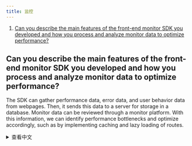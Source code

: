 ```yaml
---
title: 监控
---
```


1. [Can you describe the main features of the front-end monitor SDK you developed and how you process and analyze monitor data to optimize performance?](#can-you-describe-the-main-features-of-the-front-end-monitor-sdk-you-developed-and-how-you-process-and-analyze-monitor-data-to-optimize-performance)

## Can you describe the main features of the front-end monitor SDK you developed and how you process and analyze monitor data to optimize performance?

The SDK can gather performance data, error data, and user behavior data from webpages. Then, it sends this data to a server for storage in a database. Monitor data can be reviewed through a monitor platform. With this information, we can identify performance bottlenecks and optimize accordingly, such as by implementing caching and lazy loading of routes.

<details>
<summary>查看中文</summary>
能否描述一下您开发的前端监控 SDK 的主要特点，以及如何处理和分析监控数据以优化性能？

它可以收集网页的性能数据、错误数据，以及用户的行为数据。然后将这些数据发送到服务器，存放到数据库。平时可以通过监控平台里查看这些数据。
通过这些数据可以分析网页的性能瓶颈，然后进行优化，例如做好缓存、路由懒加载等。

</details>
